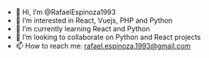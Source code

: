 - 👋 Hi, I’m @RafaelEspinoza1993
- 👀 I’m interested in React, Vuejs, PHP and Python
- 🌱 I’m currently learning React and Python
- 💞️ I’m looking to collaborate on Python and React projects
- 📫 How to reach me: rafael.espinoza.1993@gmail.com

